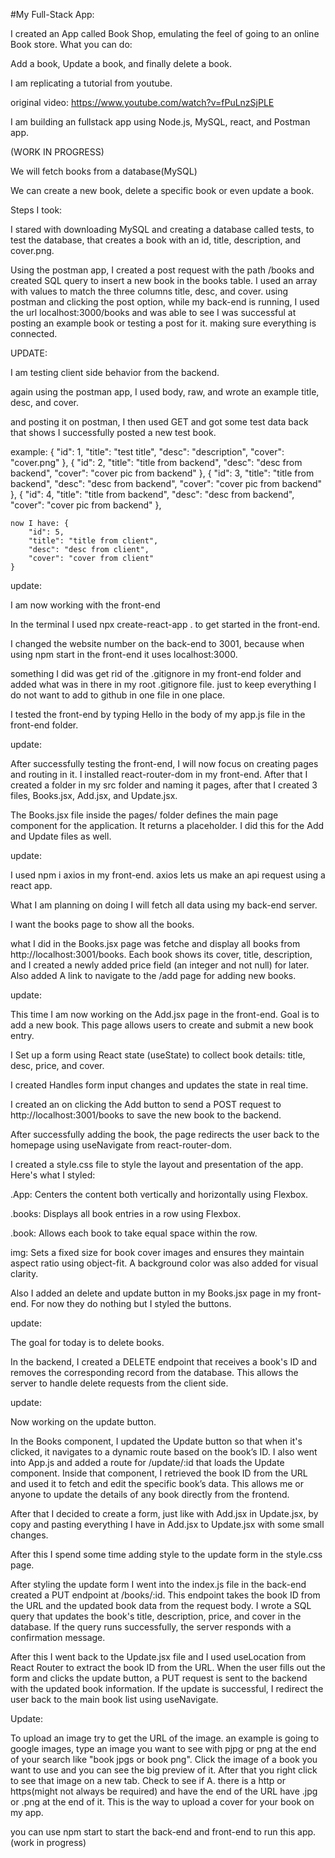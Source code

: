 #My Full-Stack App:

I created an App called Book Shop, emulating the feel of going to an online Book store.
What you can do:

Add a book, Update a book, and finally delete a book.

I am replicating a tutorial from youtube. 

original video: https://www.youtube.com/watch?v=fPuLnzSjPLE

I am building an fullstack app using Node.js, MySQL, react, and Postman app.

(WORK IN PROGRESS)

We will fetch books from a database(MySQL)

We can create a new book, delete a specific book or even update a book.

Steps I took:

I stared with downloading MySQL and creating a database called tests, to test the database,
that creates a book with an id, title, description, and cover.png. 

Using the postman app, I created a post request with the path /books and created 
SQL query to insert a new book in the books table. I used an array with values to match the 
three columns title, desc, and cover. using postman and clicking the post option, while my back-end is running, I used the url localhost:3000/books and was able to see I was successful at posting an example book or testing a post for it. making sure everything is connected. 

UPDATE: 

I am testing client side behavior from the backend. 

again using the postman app, I used body, raw, and wrote an example title, desc, and cover.

and posting it on  postman, I then used GET and got some test data back that shows I successfully posted a new test book. 

example: {
        "id": 1,
        "title": "test title",
        "desc": "description",
        "cover": "cover.png"
    },
    {
        "id": 2,
        "title": "title from backend",
        "desc": "desc from backend",
        "cover": "cover pic from backend"
    },
    {
        "id": 3,
        "title": "title from backend",
        "desc": "desc from backend",
        "cover": "cover pic from backend"
    },
    {
        "id": 4,
        "title": "title from backend",
        "desc": "desc from backend",
        "cover": "cover pic from backend"
    },

    now I have: {
        "id": 5,
        "title": "title from client",
        "desc": "desc from client",
        "cover": "cover from client"
    }

update:

I am now working with the front-end

In the terminal I used npx create-react-app . to get started in the front-end.

I changed the website number on the back-end to 3001, because when using npm start in the front-end it uses localhost:3000.

something I did was get rid of the .gitignore in my front-end folder and added what was in there in my root .gitignore file.
just to keep everything I do not want to add to github in one file in one place.

I tested the front-end by typing Hello in the body of my app.js file in the front-end folder.


update:

After successfully testing the front-end, I will now focus on creating pages and routing in it.
I installed react-router-dom in my front-end.
After that I created a folder in my src folder and naming it pages, after that I created 3 files, 
Books.jsx, Add.jsx, and Update.jsx.

The Books.jsx file inside the pages/ folder defines the main page component for the application. It returns a placeholder.
I did this for the Add and Update files as well.

update:

I used npm i axios in my front-end. axios lets us make an api request using a react app.

What I am planning on doing I will fetch all data using my back-end server. 

I want the books page to show all the books.

what I did in the Books.jsx page
was fetche and display all books from http://localhost:3001/books. Each book shows its cover, title, description, and I created a newly added price field (an integer and not null) for later. Also added A link to navigate to the /add page for adding new books.


update: 

This time I am now working on the Add.jsx page in the front-end. Goal is to add a new book.
This page allows users to create and submit a new book entry.

I Set up a form using React state (useState) to collect book details: title, desc, price, and cover.

I created Handles form input changes and updates the state in real time.

I created an on clicking the Add button to send a POST request to http://localhost:3001/books to save the new book to the backend.

After successfully adding the book, the page redirects the user back to the homepage using useNavigate from react-router-dom. 

I created a style.css file to style the layout and presentation of the app. Here's what I styled:

.App: Centers the content both vertically and horizontally using Flexbox.

.books: Displays all book entries in a row using Flexbox.

.book: Allows each book to take equal space within the row.

img: Sets a fixed size for book cover images and ensures they maintain aspect ratio using object-fit. A background color was also added for visual clarity.

Also I added an delete and update button in my Books.jsx page in my front-end.
For now they do nothing but I styled the buttons.

update:

The goal for today is to delete books.

In the backend, I created a DELETE endpoint that receives a book's ID and removes the corresponding record from the database. This allows the server to handle delete requests from the client side.

update: 

Now working on the update button.

In the Books component, I updated the Update button so that when it's clicked, it navigates to a dynamic route based on the book’s ID.
I also went into App.js and added a route for /update/:id that loads the Update component. Inside that component, I retrieved the book ID from the URL and used it to fetch and edit the specific book’s data.
This allows me or anyone to update the details of any book directly from the frontend.

After that I decided to create a form, just like with Add.jsx in Update.jsx, by copy and pasting everything I have in Add.jsx to
Update.jsx with some small changes.

After this I spend some time adding style to the update form in the style.css page.

After styling the update form I went into the index.js file in the back-end created a PUT endpoint at /books/:id. This endpoint takes the book ID from the URL and the updated book data from the request body. I wrote a SQL query that updates the book's title, description, price, and cover in the database. If the query runs successfully, the server responds with a confirmation message.

After this I went back to the Update.jsx file and I used useLocation from React Router to extract the book ID from the URL. When the user fills out the form and clicks the update button, a PUT request is sent to the backend with the updated book information. If the update is successful, I redirect the user back to the main book list using useNavigate.

Update: 

To upload an image try to get the URL of the image. an example is going to google images, type an image you want to see with pjpg or png at the end of your search like "book jpgs or book png". Click the image
of a book you want to use and you can see the big preview of it. After that you right click to see that image on a new tab. Check to see if A. there is a http or https(might not always be required) and have the end of the URL have .jpg or .png at the end of it. This is the way to upload a cover for your book on my app.




you can use npm start to start the back-end and front-end to run this app. (work in progress)



